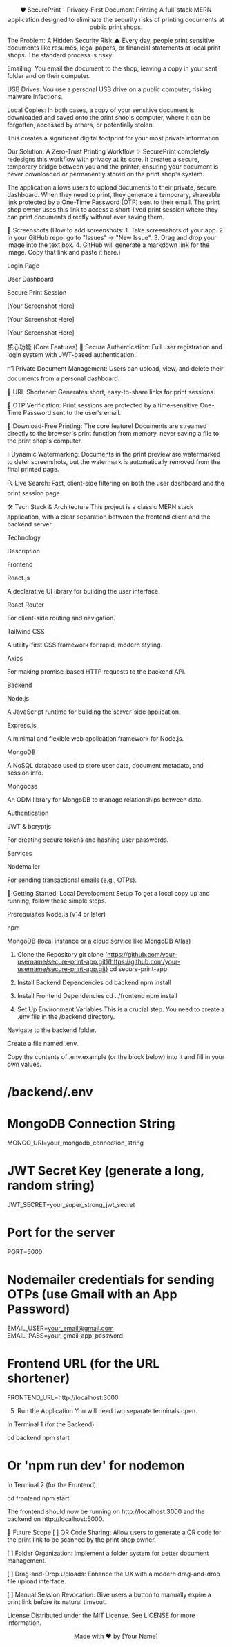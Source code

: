 <div align="center">

🛡️ SecurePrint - Privacy-First Document Printing
A full-stack MERN application designed to eliminate the security risks of printing documents at public print shops.

</div>

The Problem: A Hidden Security Risk ⚠️
Every day, people print sensitive documents like resumes, legal papers, or financial statements at local print shops. The standard process is risky:

Emailing: You email the document to the shop, leaving a copy in your sent folder and on their computer.

USB Drives: You use a personal USB drive on a public computer, risking malware infections.

Local Copies: In both cases, a copy of your sensitive document is downloaded and saved onto the print shop's computer, where it can be forgotten, accessed by others, or potentially stolen.

This creates a significant digital footprint for your most private information.

Our Solution: A Zero-Trust Printing Workflow ✨
SecurePrint completely redesigns this workflow with privacy at its core. It creates a secure, temporary bridge between you and the printer, ensuring your document is never downloaded or permanently stored on the print shop's system.

The application allows users to upload documents to their private, secure dashboard. When they need to print, they generate a temporary, shareable link protected by a One-Time Password (OTP) sent to their email. The print shop owner uses this link to access a short-lived print session where they can print documents directly without ever saving them.

📸 Screenshots
(How to add screenshots: 1. Take screenshots of your app. 2. In your GitHub repo, go to "Issues" -> "New Issue". 3. Drag and drop your image into the text box. 4. GitHub will generate a markdown link for the image. Copy that link and paste it here.)

Login Page

User Dashboard

Secure Print Session

[Your Screenshot Here]

[Your Screenshot Here]

[Your Screenshot Here]

核心功能 (Core Features)
🔐 Secure Authentication: Full user registration and login system with JWT-based authentication.

🗂️ Private Document Management: Users can upload, view, and delete their documents from a personal dashboard.

🔗 URL Shortener: Generates short, easy-to-share links for print sessions.

🔑 OTP Verification: Print sessions are protected by a time-sensitive One-Time Password sent to the user's email.

🚫 Download-Free Printing: The core feature! Documents are streamed directly to the browser's print function from memory, never saving a file to the print shop's computer.

💧 Dynamic Watermarking: Documents in the print preview are watermarked to deter screenshots, but the watermark is automatically removed from the final printed page.

🔍 Live Search: Fast, client-side filtering on both the user dashboard and the print session page.

🛠️ Tech Stack & Architecture
This project is a classic MERN stack application, with a clear separation between the frontend client and the backend server.



Technology

Description

Frontend

React.js

A declarative UI library for building the user interface.



React Router

For client-side routing and navigation.



Tailwind CSS

A utility-first CSS framework for rapid, modern styling.



Axios

For making promise-based HTTP requests to the backend API.

Backend

Node.js

A JavaScript runtime for building the server-side application.



Express.js

A minimal and flexible web application framework for Node.js.



MongoDB

A NoSQL database used to store user data, document metadata, and session info.



Mongoose

An ODM library for MongoDB to manage relationships between data.

Authentication

JWT & bcryptjs

For creating secure tokens and hashing user passwords.

Services

Nodemailer

For sending transactional emails (e.g., OTPs).

🚀 Getting Started: Local Development Setup
To get a local copy up and running, follow these simple steps.

Prerequisites
Node.js (v14 or later)

npm

MongoDB (local instance or a cloud service like MongoDB Atlas)

1. Clone the Repository
git clone [https://github.com/your-username/secure-print-app.git](https://github.com/your-username/secure-print-app.git)
cd secure-print-app

2. Install Backend Dependencies
cd backend
npm install

3. Install Frontend Dependencies
cd ../frontend
npm install

4. Set Up Environment Variables
This is a crucial step. You need to create a .env file in the /backend directory.

Navigate to the backend folder.

Create a file named .env.

Copy the contents of .env.example (or the block below) into it and fill in your own values.

# /backend/.env

# MongoDB Connection String
MONGO_URI=your_mongodb_connection_string

# JWT Secret Key (generate a long, random string)
JWT_SECRET=your_super_strong_jwt_secret

# Port for the server
PORT=5000

# Nodemailer credentials for sending OTPs (use Gmail with an App Password)
EMAIL_USER=your_email@gmail.com
EMAIL_PASS=your_gmail_app_password

# Frontend URL (for the URL shortener)
FRONTEND_URL=http://localhost:3000

5. Run the Application
You will need two separate terminals open.

In Terminal 1 (for the Backend):

cd backend
npm start 
# Or 'npm run dev' for nodemon

In Terminal 2 (for the Frontend):

cd frontend
npm start

The frontend should now be running on http://localhost:3000 and the backend on http://localhost:5000.

🔮 Future Scope
[ ] QR Code Sharing: Allow users to generate a QR code for the print link to be scanned by the print shop owner.

[ ] Folder Organization: Implement a folder system for better document management.

[ ] Drag-and-Drop Uploads: Enhance the UX with a modern drag-and-drop file upload interface.

[ ] Manual Session Revocation: Give users a button to manually expire a print link before its natural timeout.

License
Distributed under the MIT License. See LICENSE for more information.

<div align="center">
Made with ❤️ by [Your Name]
</div>
